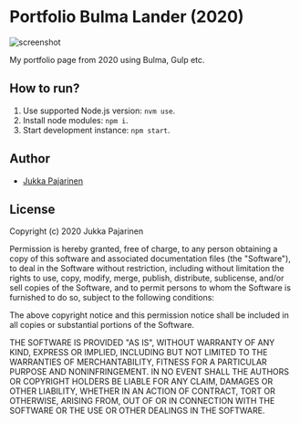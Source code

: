 # Portfolio Bulma Lander (2020)

![screenshot](scrot.png?raw=true)

My portfolio page from 2020 using Bulma, Gulp etc.

## How to run?

1. Use supported Node.js version: `nvm use`.
2. Install node modules: `npm i`.
3. Start development instance: `npm start`.

## Author

- [Jukka Pajarinen](https://www.jukkapajarinen.com)


## License

Copyright (c) 2020 Jukka Pajarinen

Permission is hereby granted, free of charge, to any person obtaining a copy of this software and associated documentation files (the "Software"), to deal in the Software without restriction, including without limitation the rights to use, copy, modify, merge, publish, distribute, sublicense, and/or sell copies of the Software, and to permit persons to whom the Software is furnished to do so, subject to the following conditions:

The above copyright notice and this permission notice shall be included in all copies or substantial portions of the Software.

THE SOFTWARE IS PROVIDED "AS IS", WITHOUT WARRANTY OF ANY KIND, EXPRESS OR IMPLIED, INCLUDING BUT NOT LIMITED TO THE WARRANTIES OF MERCHANTABILITY, FITNESS FOR A PARTICULAR PURPOSE AND NONINFRINGEMENT. IN NO EVENT SHALL THE AUTHORS OR COPYRIGHT HOLDERS BE LIABLE FOR ANY CLAIM, DAMAGES OR OTHER LIABILITY, WHETHER IN AN ACTION OF CONTRACT, TORT OR OTHERWISE, ARISING FROM, OUT OF OR IN CONNECTION WITH THE SOFTWARE OR THE USE OR OTHER DEALINGS IN THE SOFTWARE.